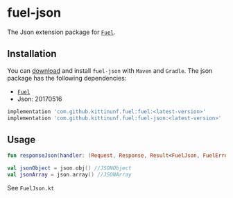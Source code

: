 # fuel-json

The Json extension package for [`Fuel`](../README.md).

## Installation

You can [download](https://bintray.com/kittinunf/maven/Fuel-Android/_latestVersion) and install `fuel-json` with `Maven` and `Gradle`. The json package has the following dependencies:
* [`Fuel`](../fuel/README.md)
* Json: 20170516

```groovy
implementation 'com.github.kittinunf.fuel:fuel:<latest-version>'
implementation 'com.github.kittinunf.fuel:fuel-json:<latest-version>'
```
## Usage

```kotlin
fun responseJson(handler: (Request, Response, Result<FuelJson, FuelError>) -> Unit)

val jsonObject = json.obj() //JSONObject
val jsonArray = json.array() //JSONArray
```

See `FuelJson.kt`
